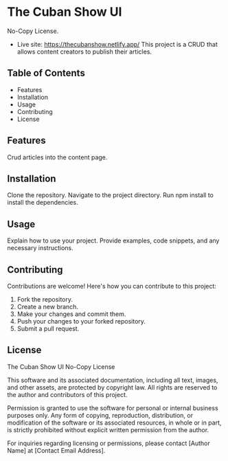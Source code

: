 # The Cuban Show UI
No-Copy License.
- Live site: https://thecubanshow.netlify.app/
This project is a CRUD that allows content creators to publish their articles.

## Table of Contents
- Features
- Installation
- Usage
- Contributing
- License
## Features
Crud articles into the content page.

## Installation
Clone the repository.
Navigate to the project directory.
Run npm install to install the dependencies.
## Usage
Explain how to use your project. Provide examples, code snippets, and any necessary instructions.

## Contributing
Contributions are welcome! Here's how you can contribute to this project:

1. Fork the repository.
2. Create a new branch.
3. Make your changes and commit them.
4. Push your changes to your forked repository.
5. Submit a pull request.
## License
The Cuban Show UI No-Copy License

This software and its associated documentation, including all text, images, and other assets, are protected by copyright law. All rights are reserved to the author and contributors of this project.

Permission is granted to use the software for personal or internal business purposes only. Any form of copying, reproduction, distribution, or modification of the software or its associated resources, in whole or in part, is strictly prohibited without explicit written permission from the author.

For inquiries regarding licensing or permissions, please contact [Author Name] at [Contact Email Address].